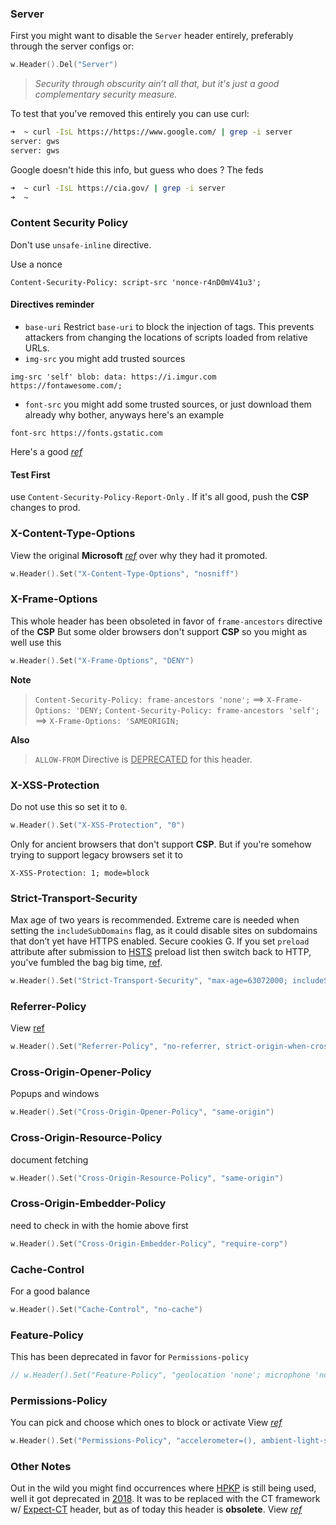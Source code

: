 ### Server 

First you might want to disable the `Server` header entirely, preferably through the server configs or: 
```Go
w.Header().Del("Server")
```
> *Security through obscurity ain’t all that, but it's just a good complementary security measure.*

To test that you've removed this entirely you can use curl:
```bash
➜  ~ curl -IsL https://https://www.google.com/ | grep -i server
server: gws
server: gws
```
Google doesn't hide this info, but guess who does ?
The feds
```bash
➜  ~ curl -IsL https://cia.gov/ | grep -i server
➜  ~
```

### Content Security Policy 

  Don't use `unsafe-inline` directive.
  
  Use a nonce 
```http
Content-Security-Policy: script-src 'nonce-r4nD0mV41u3'; 
```

#### Directives reminder 
- `base-uri`  Restrict  `base-uri` to block the injection of <base> tags. This prevents attackers from changing the locations of scripts loaded from relative URLs.
- `img-src` you might add trusted sources
```http
img-src 'self' blob: data: https://i.imgur.com https://fontawesome.com/; 
```
- `font-src` you might add some trusted sources, or just download them already why bother, anyways here's an example

```http
font-src https://fonts.gstatic.com
```
Here's a good *[ref](https://infosec.mozilla.org/guidelines/web_security.html#implementation-notes)*
#### Test First
use  `Content-Security-Policy-Report-Only` . If it's all good, push the **CSP**  changes to prod.

### X-Content-Type-Options
View the original **Microsoft** *[ref](https://learn.microsoft.com/en-us/archive/blogs/ie/ie8-security-part-vi-beta-2-update)*  over why they had it promoted.

```Go
w.Header().Set("X-Content-Type-Options", "nosniff")
```

### X-Frame-Options
This whole header has been obsoleted in favor of `frame-ancestors` directive of the **CSP** 
But some older browsers don't support **CSP** so you might as well use this 
```Go
w.Header().Set("X-Frame-Options", "DENY")
```
**Note** 
> `Content-Security-Policy: frame-ancestors 'none';` ==>  `X-Frame-Options: 'DENY;` 
>  `Content-Security-Policy: frame-ancestors 'self';` ==>  `X-Frame-Options: 'SAMEORIGIN;` 

**Also** 
> `ALLOW-FROM` Directive is <u>DEPRECATED</u>  for this header.

### X-XSS-Protection
Do not use this so set it to `0`.
```go
w.Header().Set("X-XSS-Protection", "0")
```
Only for ancient browsers that don't support **CSP**.
But if you're somehow trying to support legacy browsers set it to 
```http
X-XSS-Protection: 1; mode=block
```

### Strict-Transport-Security 
Max age of two years is recommended.
Extreme care is needed when setting the `includeSubDomains` flag, as it could disable sites on subdomains that don’t yet have HTTPS enabled.
Secure cookies G.
If you set `preload` attribute after submission to [HSTS](ttps://hstspreload.org) preload list 
then switch back to HTTP, you've fumbled the bag big time, [ref](https://hstspreload.org/#removal).

```Go
w.Header().Set("Strict-Transport-Security", "max-age=63072000; includeSubDomains, preload")
```


### Referrer-Policy
View [ref](https://www.w3.org/TR/referrer-policy/#referrer-policy-no-referrer)

```Go
w.Header().Set("Referrer-Policy", "no-referrer, strict-origin-when-cross-origin")
```

### Cross-Origin-Opener-Policy
Popups and windows
```Go
w.Header().Set("Cross-Origin-Opener-Policy", "same-origin")
```
### Cross-Origin-Resource-Policy
document fetching
```go
w.Header().Set("Cross-Origin-Resource-Policy", "same-origin")
```

### Cross-Origin-Embedder-Policy
need to check in with the homie above first

```go
w.Header().Set("Cross-Origin-Embedder-Policy", "require-corp")
```

### Cache-Control
For a good balance
```go
w.Header().Set("Cache-Control", "no-cache")
```

### Feature-Policy
This has been deprecated in favor for `Permissions-policy`
```go
// w.Header().Set("Feature-Policy", "geolocation 'none'; microphone 'none'; camera 'none'")
```
### Permissions-Policy
You can pick and choose which ones to block or activate
View *[ref](https://www.w3.org/TR/permissions-policy/)*

```go
w.Header().Set("Permissions-Policy", "accelerometer=(), ambient-light-sensor=(), autoplay=(), battery=(), camera=(), clipboard-read=(), clipboard-write=(), cross-origin-isolated=(), display-capture=(), document-domain=(), encrypted-media=(), execution-while-not-rendered=(), execution-while-out-of-viewport=(), fullscreen=(), gamepad=(), geolocation=(self 'https://trusted.com'), gyroscope=(), magnetometer=(), microphone=(), midi=(), navigation-override=(), payment=(), picture-in-picture=(), publickey-credentials-get=(), screen-wake-lock=(), speaker=(), speaker-selection=(), sync-xhr=(), usb=(), web-share=(), xr-spatial-tracking=()")
```

### Other Notes

Out in the wild you might find occurrences where 
[HPKP](https://tools.ietf.org/html/rfc7469)  is still being used, well it got deprecated in [2018](https://www.chromestatus.com/feature/5903385005916160). It was to be replaced with the CT framework w/ [Expect-CT](https://datatracker.ietf.org/doc/rfc9163/) header, but as of today this header is **obsolete**.
View *[ref](https://chromestatus.com/feature/6244547273687040)*